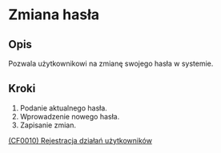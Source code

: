 # Zmiana hasła

## Opis
Pozwala użytkownikowi na zmianę swojego hasła w systemie.

## Kroki
1. Podanie aktualnego hasła.
2. Wprowadzenie nowego hasła.
3. Zapisanie zmian.

[(CF0010) Rejestracja działań użytkowników](../../../3.wizja.systemu/3.3.cechy.funkcjonalne/CF00010.md)